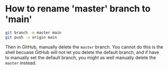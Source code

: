 # How to rename 'master' branch to 'main'

```bash
git branch -m master main
git push -u origin main
```

Then in GitHub, manually delete the `master` branch. You cannot do this is the shell becuase GitHub will not let you delete the default branch, and if have to manually set the default branch, you might as well manually delete the `master` instead.
